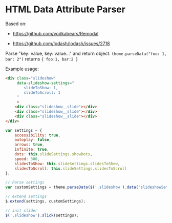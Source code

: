 # HTML Data Attribute Parser

Based on:

- https://github.com/vodkabears/Remodal

- https://github.com/lodash/lodash/issues/2718

Parse "key: value, key: value..." and return object.
`theme.parseData("foo: 1, bar: 2")` returns `{ foo:1, bar:2 }`

Example usage:

```html
<div class="slideshow"
     data-slideshow-settings="
        slideToShow: 1,
        slideToScroll: 1
     "
     >
    <div class="slideshow__slide"></div>
    <div class="slideshow__slide"></div>
    <div class="slideshow__slide"></div>
</div>
```

```javascript
var settings = {
    accessibility: true,
    autoplay: false,
    arrows: true,
    infinite: true,
    dots: this.slideSettings.showDots,
    speed: 300,
    slidesToShow: this.slideSettings.slidesToShow,
    slidesToScroll: this.slideSettings.slidesToScroll
};

// Parse settings
var customSettings = theme.parseData($('.slideshow').data('slideshowSettings'));

// extend settings
$.extend(settings, customSettings);

// init slider
$('.slideshow').slick(settings);
```
